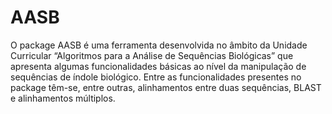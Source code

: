 # AASB

O package AASB é uma ferramenta desenvolvida no âmbito da Unidade Curricular “Algoritmos para a Análise de Sequências Biológicas” que apresenta algumas funcionalidades básicas ao nível da manipulação de sequências de índole biológico. Entre as funcionalidades presentes no package têm-se, entre outras, alinhamentos entre duas sequências, BLAST e alinhamentos múltiplos.
